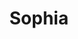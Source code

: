 ---
title: Sophia
artigo: a
picture: /images/s/Sophia1.jpg
background: /images/fundos/bolas.jpg
style: style-vermelho2
description: Sophia é um nome de origem...
full-description: Sophia é um nome de origem grega e seu sentido literal é sabedoria. E, como não poderia ser diferente, reflete uma pessoa que gosta de pensar, questionar, filosofar! Então, se a sua pequena Sophia vive no mundo da lua, pensa que sabe tudo e vive questionando sobre as coisas, saiba que a culpa pode ser do nome que você escolheu! 🙂
--- 